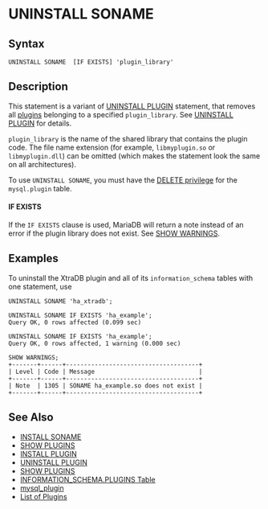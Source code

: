 
# UNINSTALL SONAME

## Syntax


```
UNINSTALL SONAME  [IF EXISTS] 'plugin_library'
```


## Description


This statement is a variant of [UNINSTALL PLUGIN](uninstall-plugin.md) statement, that removes all [plugins](../../../../plugins/README.md) belonging to a specified `plugin_library`. See [UNINSTALL PLUGIN](uninstall-plugin.md) for details.


`plugin_library` is the name of the shared library that
contains the plugin code. The file name extension (for
example, `libmyplugin.so` or `libmyplugin.dll`) can be omitted (which makes the statement look the same on all architectures).


To use `UNINSTALL SONAME`, you must have the
[DELETE privilege](../../account-management-sql-commands/grant.md) for the `mysql.plugin` table.


#### IF EXISTS


If the `IF EXISTS` clause is used, MariaDB will return a note instead of an error if the plugin library does not exist. See [SHOW WARNINGS](../show/show-warnings.md).


## Examples


To uninstall the XtraDB plugin and all of its `information_schema` tables with one statement, use


```
UNINSTALL SONAME 'ha_xtradb';
```

```
UNINSTALL SONAME IF EXISTS 'ha_example';
Query OK, 0 rows affected (0.099 sec)

UNINSTALL SONAME IF EXISTS 'ha_example';
Query OK, 0 rows affected, 1 warning (0.000 sec)

SHOW WARNINGS;
+-------+------+-------------------------------------+
| Level | Code | Message                             |
+-------+------+-------------------------------------+
| Note  | 1305 | SONAME ha_example.so does not exist |
+-------+------+-------------------------------------+
```

## See Also


* [INSTALL SONAME](install-soname.md)
* [SHOW PLUGINS](../show/show-plugins.md)
* [INSTALL PLUGIN](install-plugin.md)
* [UNINSTALL PLUGIN](uninstall-plugin.md)
* [SHOW PLUGINS](../show/show-plugins.md)
* [INFORMATION_SCHEMA.PLUGINS Table](../system-tables/information-schema/information-schema-tables/plugins-table-information-schema.md)
* [mysql_plugin](../../../../../clients-and-utilities/legacy-clients-and-utilities/mysql_plugin.md)
* [List of Plugins](../../../../plugins/information-on-plugins/list-of-plugins.md)

